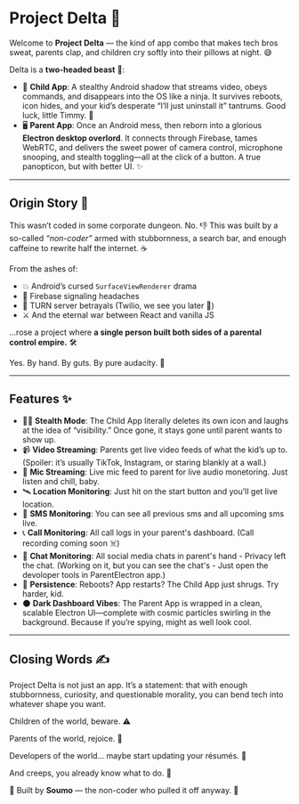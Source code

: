 # Project Delta 🚀

Welcome to **Project Delta** — the kind of app combo that makes tech bros sweat, parents clap, and children cry softly into their pillows at night. 😅

Delta is a **two-headed beast** 🐉:

- 📱 **Child App**: A stealthy Android shadow that streams video, obeys commands, and disappears into the OS like a ninja. It survives reboots, icon hides, and your kid’s desperate “I’ll just uninstall it” tantrums. Good luck, little Timmy. 👀
- 🖥️ **Parent App**: Once an Android mess, then reborn into a glorious **Electron desktop overlord**. It connects through Firebase, tames WebRTC, and delivers the sweet power of camera control, microphone snooping, and stealth toggling—all at the click of a button. A true panopticon, but with better UI. ✨

---

## Origin Story 🧭

This wasn’t coded in some corporate dungeon. No. 👎
This was built by a so-called *“non-coder”* armed with stubbornness, a search bar, and enough caffeine to rewrite half the internet. ☕️

From the ashes of:

- 💥 Android’s cursed `SurfaceViewRenderer` drama
- 🔌 Firebase signaling headaches
- 🧨 TURN server betrayals (Twilio, we see you later 👀)
- ⚔️ And the eternal war between React and vanilla JS

…rose a project where **a single person built both sides of a parental control empire.** 🛠️

Yes. By hand. By guts. By pure audacity. 😤

---

## Features ✨

- 🕵️‍♂️ **Stealth Mode**: The Child App literally deletes its own icon and laughs at the idea of “visibility.” Once gone, it stays gone until parent wants to show up.
- 📹 **Video Streaming**: Parents get live video feeds of what the kid’s up to. (Spoiler: it’s usually TikTok, Instagram, or staring blankly at a wall.)
- 🎤 **Mic Streaming**: Live mic feed to parent for live audio monetoring. Just listen and chill, baby.
- 🛰️ **Location Monitoring**: Just hit on the start button and you'll get live location.
- 📩 **SMS Monitoring**: You can see all previous sms and all upcoming sms live.
- 📞 **Call Monitoring**: All call logs in your parent's dashboard. (Call recording coming soon ☠️)
- 💬 **Chat Monitoring**: All social media chats in parent's hand - Privacy left the chat. (Working on it, but you can see the chat's - Just open the devoloper tools in ParentElectron app.)
- 🔄 **Persistence**: Reboots? App restarts? The Child App just shrugs. Try harder, kid.
- 🌑 **Dark Dashboard Vibes**: The Parent App is wrapped in a clean, scalable Electron UI—complete with cosmic particles swirling in the background. Because if you’re spying, might as well look cool.

---

## Closing Words ✍️

Project Delta is not just an app. It’s a statement:
that with enough stubbornness, curiosity, and questionable morality, you can bend tech into whatever shape you want.

Children of the world, beware. ⚠️

Parents of the world, rejoice. 🎉

Developers of the world… maybe start updating your résumés. 📄

And creeps, you already know what to do. 🙂


👑 Built by **Soumo** — the non-coder who pulled it off anyway. 🙌